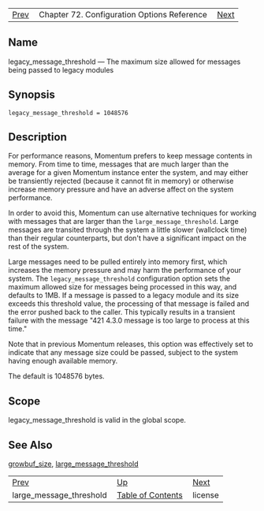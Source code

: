 |     |     |     |
| --- | --- | --- |
| [Prev](conf.ref.large_message_threshold)  | Chapter 72. Configuration Options Reference |  [Next](conf.ref.license) |

<a name="conf.ref.legacy_message_threshold"></a>
## Name

legacy_message_threshold — The maximum size allowed for messages being passed to legacy modules

## Synopsis

`legacy_message_threshold = 1048576`

<a name="idp25085168"></a>
## Description

For performance reasons, Momentum prefers to keep message contents in memory. From time to time, messages that are much larger than the average for a given Momentum instance enter the system, and may either be transiently rejected (because it cannot fit in memory) or otherwise increase memory pressure and have an adverse affect on the system performance.

In order to avoid this, Momentum can use alternative techniques for working with messages that are larger than the `large_message_threshold`. Large messages are transited through the system a little slower (wallclock time) than their regular counterparts, but don't have a significant impact on the rest of the system.

Large messages need to be pulled entirely into memory first, which increases the memory pressure and may harm the performance of your system. The `legacy_message_threshold` configuration option sets the maximum allowed size for messages being processed in this way, and defaults to 1MB. If a message is passed to a legacy module and its size exceeds this threshold value, the processing of that message is failed and the error pushed back to the caller. This typically results in a transient failure with the message "421 4.3.0 message is too large to process at this time."

Note that in previous Momentum releases, this option was effectively set to indicate that any message size could be passed, subject to the system having enough available memory.

The default is 1048576 bytes.

<a name="idp25091168"></a>
## Scope

legacy_message_threshold is valid in the global scope.

<a name="idp25093008"></a>
## See Also

[growbuf_size](conf.ref.growbuf_size "growbuf_size"), [large_message_threshold](conf.ref.large_message_threshold "large_message_threshold")

|     |     |     |
| --- | --- | --- |
| [Prev](conf.ref.large_message_threshold)  | [Up](config.options.ref) |  [Next](conf.ref.license) |
| large_message_threshold  | [Table of Contents](index) |  license |

